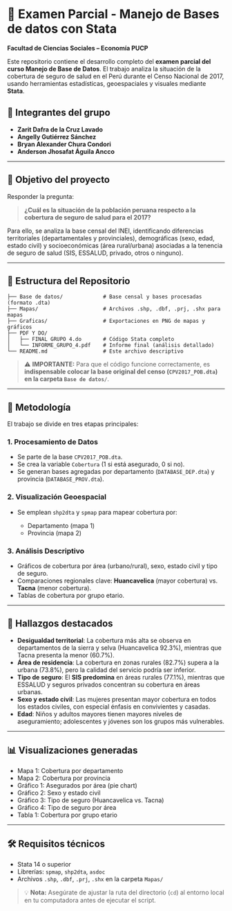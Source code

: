 
# 🧾 Examen Parcial - Manejo de Bases de datos con Stata

**Facultad de Ciencias Sociales – Economía PUCP**

Este repositorio contiene el desarrollo completo del **examen parcial del curso Manejo de Base de Datos**. El trabajo analiza la situación de la cobertura de seguro de salud en el Perú durante el Censo Nacional de 2017, usando herramientas estadísticas, geoespaciales y visuales mediante **Stata**.

## 👥 Integrantes del grupo

* **Zarit Dafra de la Cruz Lavado**
* **Angelly Gutiérrez Sánchez**
* **Bryan Alexander Chura Condori**
* **Anderson Jhosafat Águila Ancco**

---

## 🎯 Objetivo del proyecto

Responder la pregunta:

> **¿Cuál es la situación de la población peruana respecto a la cobertura de seguro de salud para el 2017?**

Para ello, se analiza la base censal del INEI, identificando diferencias territoriales (departamentales y provinciales), demográficas (sexo, edad, estado civil) y socioeconómicas (área rural/urbana) asociadas a la tenencia de seguro de salud (SIS, ESSALUD, privado, otros o ninguno).

---

## 📁 Estructura del Repositorio

```
├── Base de datos/             # Base censal y bases procesadas (formato .dta)
├── Mapas/                     # Archivos .shp, .dbf, .prj, .shx para mapas
├── Graficas/                  # Exportaciones en PNG de mapas y gráficos
├── PDF Y DO/
│   ├── FINAL GRUPO 4.do       # Código Stata completo
│   └── INFORME_GRUPO_4.pdf    # Informe final (análisis detallado)
└── README.md                  # Este archivo descriptivo
```

> ⚠️ **IMPORTANTE:**
> Para que el código funcione correctamente, es **indispensable colocar la base original del censo (`CPV2017_POB.dta`) en la carpeta `Base de datos/`**.

---

## 🧪 Metodología

El trabajo se divide en tres etapas principales:

### 1. **Procesamiento de Datos**

* Se parte de la base `CPV2017_POB.dta`.
* Se crea la variable `Cobertura` (1 si está asegurado, 0 si no).
* Se generan bases agregadas por departamento (`DATABASE_DEP.dta`) y provincia (`DATABASE_PROV.dta`).

### 2. **Visualización Geoespacial**

* Se emplean `shp2dta` y `spmap` para mapear cobertura por:

  * Departamento (mapa 1)
  * Provincia (mapa 2)

### 3. **Análisis Descriptivo**

* Gráficos de cobertura por área (urbano/rural), sexo, estado civil y tipo de seguro.
* Comparaciones regionales clave: **Huancavelica** (mayor cobertura) vs. **Tacna** (menor cobertura).
* Tablas de cobertura por grupo etario.

---

## 🧩 Hallazgos destacados

* **Desigualdad territorial**: La cobertura más alta se observa en departamentos de la sierra y selva (Huancavelica 92.3%), mientras que Tacna presenta la menor (60.7%).
* **Área de residencia**: La cobertura en zonas rurales (82.7%) supera a la urbana (73.8%), pero la calidad del servicio podría ser inferior.
* **Tipo de seguro**: El **SIS predomina** en áreas rurales (77.1%), mientras que ESSALUD y seguros privados concentran su cobertura en áreas urbanas.
* **Sexo y estado civil**: Las mujeres presentan mayor cobertura en todos los estados civiles, con especial énfasis en convivientes y casadas.
* **Edad**: Niños y adultos mayores tienen mayores niveles de aseguramiento; adolescentes y jóvenes son los grupos más vulnerables.

---

## 📊 Visualizaciones generadas

* Mapa 1: Cobertura por departamento
* Mapa 2: Cobertura por provincia
* Gráfico 1: Asegurados por área (pie chart)
* Gráfico 2: Sexo y estado civil
* Gráfico 3: Tipo de seguro (Huancavelica vs. Tacna)
* Gráfico 4: Tipo de seguro por área
* Tabla 1: Cobertura por grupo etario

---

## 🛠️ Requisitos técnicos

* Stata 14 o superior
* Librerías: `spmap`, `shp2dta`, `asdoc`
* Archivos `.shp`, `.dbf`, `.prj`, `.shx` en la carpeta `Mapas/`

> 💡 **Nota:** Asegúrate de ajustar la ruta del directorio (`cd`) al entorno local en tu computadora antes de ejecutar el script.

